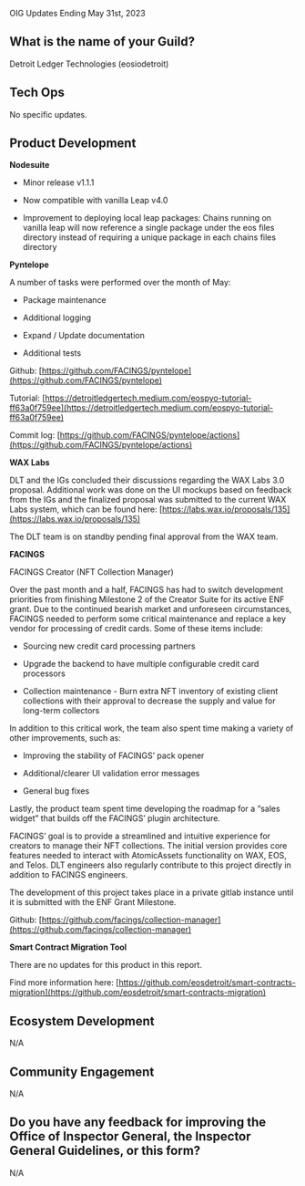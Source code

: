 OIG Updates Ending May 31st, 2023

  

## What is the name of your Guild?

  

Detroit Ledger Technologies (eosiodetroit)

  

## Tech Ops

  

No specific updates.

  

## Product Development

  

**Nodesuite**

-   Minor release v1.1.1
    

-   Now compatible with vanilla Leap v4.0
    
-   Improvement to deploying local leap packages: Chains running on vanilla leap will now reference a single package under the eos files directory instead of requiring a unique package in each chains files directory
    

  

**Pyntelope**

A number of tasks were performed over the month of May:

  

-   Package maintenance
    
-   Additional logging
    
-   Expand / Update documentation
    
-   Additional tests
    

  

Github: [https://github.com/FACINGS/pyntelope](https://github.com/FACINGS/pyntelope)

Tutorial: [https://detroitledgertech.medium.com/eospyo-tutorial-ff63a0f759ee](https://detroitledgertech.medium.com/eospyo-tutorial-ff63a0f759ee)

Commit log: [https://github.com/FACINGS/pyntelope/actions](https://github.com/FACINGS/pyntelope/actions)

  

**WAX Labs**

  

DLT and the IGs concluded their discussions regarding the WAX Labs 3.0 proposal. Additional work was done on the UI mockups based on feedback from the IGs and the finalized proposal was submitted to the current WAX Labs system, which can be found here: [https://labs.wax.io/proposals/135](https://labs.wax.io/proposals/135)

  

The DLT team is on standby pending final approval from the WAX team.  
  

**FACINGS**

  

FACINGS Creator (NFT Collection Manager)

  

Over the past month and a half, FACINGS has had to switch development priorities from finishing Milestone 2 of the Creator Suite for its active ENF grant. Due to the continued bearish market and unforeseen circumstances, FACINGS needed to perform some critical maintenance and replace a key vendor for processing of credit cards. Some of these items include:

  

-   Sourcing new credit card processing partners
    
-   Upgrade the backend to have multiple configurable credit card processors
    
-   Collection maintenance - Burn extra NFT inventory of existing client collections with their approval to decrease the supply and value for long-term collectors
    

  

In addition to this critical work, the team also spent time making a variety of other improvements, such as:

-   Improving the stability of FACINGS’ pack opener
    
-   Additional/clearer UI validation error messages
    
-   General bug fixes
    

  

Lastly, the product team spent time developing the roadmap for a “sales widget” that builds off the FACINGS’ plugin architecture.

  

FACINGS’ goal is to provide a streamlined and intuitive experience for creators to manage their NFT collections. The initial version provides core features needed to interact with AtomicAssets functionality on WAX, EOS, and Telos. DLT engineers also regularly contribute to this project directly in addition to FACINGS engineers.

  

The development of this project takes place in a private gitlab instance until it is submitted with the ENF Grant Milestone.

  

Github: [https://github.com/facings/collection-manager](https://github.com/facings/collection-manager)

  

**Smart Contract Migration Tool**

  

There are no updates for this product in this report.

  

Find more information here: [https://github.com/eosdetroit/smart-contracts-migration](https://github.com/eosdetroit/smart-contracts-migration)

  

## Ecosystem Development

  

N/A

  

## Community Engagement

  

N/A

  

## Do you have any feedback for improving the Office of Inspector General, the Inspector General Guidelines, or this form?

  

N/A
